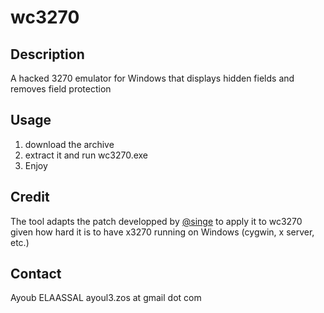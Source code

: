 # wc3270
## Description  
A hacked 3270 emulator for Windows that displays hidden fields and removes field protection

## Usage
1. download the archive
2. extract it and run wc3270.exe
3. Enjoy

## Credit 
The tool adapts the patch developped by [@singe](https://github.com/sensepost/birp) to apply it to wc3270 given how hard it is to have x3270 running on Windows (cygwin, x server, etc.)

## Contact
Ayoub ELAASSAL ayoul3.zos at gmail dot com
